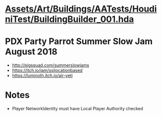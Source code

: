 # [Assets/Art/Buildings/AATests/HoudiniTest/BuildingBuilder_001.hda](Assets/Art/Buildings/AATests/HoudiniTest/BuildingBuilder_001.hda)
# PDX Party Parrot Summer Slow Jam August 2018

* http://pigsquad.com/summerslowjams
* https://itch.io/jam/ssjlocationbased
* https://luminoth.itch.io/air-yeti

# Notes

* Player NetworkIdentity must have Local Player Authority checked
